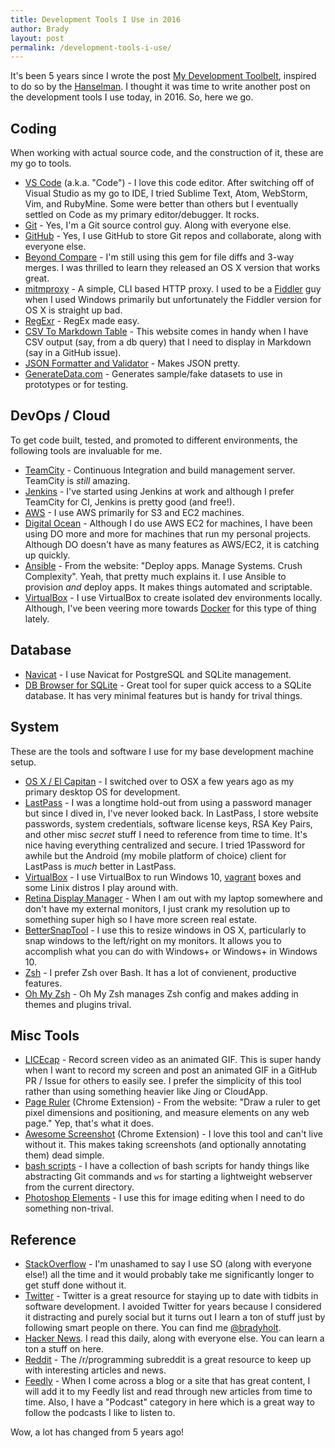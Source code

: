 ```yaml
---
title: Development Tools I Use in 2016
author: Brady
layout: post
permalink: /development-tools-i-use/
---
```


It's been 5 years since I wrote the post [My Development Toolbelt](http://www.geekytidbits.com/my-development-toolbelt/), inspired to do so by the [Hanselman](http://www.hanselman.com/tools).  I thought it was time to write another post on the development tools I use today, in 2016.  So, here we go.

## Coding
When working with actual source code, and the construction of it, these are my go to tools.

- [VS Code](https://code.visualstudio.com) (a.k.a. "Code") - I love this code editor.  After switching off of Visual Studio as my go to IDE, I tried Sublime Text, Atom, WebStorm, Vim, and RubyMine.  Some were better than others but I eventually settled on Code as my primary editor/debugger.  It rocks.
- [Git](https://git-scm.com/) - Yes, I'm a Git source control guy.  Along with everyone else.
- [GitHub](http://www.github.com) - Yes, I use GitHub to store Git repos and collaborate, along with everyone else.
- [Beyond Compare](http://www.scootersoftware.com/) - I'm still using this gem for file diffs and 3-way merges.  I was thrilled to learn they released an OS X version that works great.
- [mitmproxy](https://mitmproxy.org/) - A simple, CLI based HTTP proxy.  I used to be a [Fiddler](http://www.telerik.com/fiddler) guy when I used Windows primarily but unfortunately the Fiddler version for OS X is straight up bad.
- [RegExr](http://www.regexr.com/) - RegEx made easy.
- [CSV To Markdown Table](https://donatstudios.com/CsvToMarkdownTable) - This website comes in handy when I have CSV output (say, from a db query) that I need to display in Markdown (say in a GitHub issue).
- [JSON Formatter and Validator](https://jsonformatter.curiousconcept.com/) - Makes JSON pretty.
- [GenerateData.com](http://www.generatedata.com/) - Generates sample/fake datasets to use in prototypes or for testing.

## DevOps / Cloud

To get code built, tested, and promoted to different environments, the following tools are invaluable for me.

- [TeamCity](https://www.jetbrains.com/teamcity/) - Continuous Integration and build management server. TeamCity is _still_ amazing.
- [Jenkins](https://jenkins.io/) - I've started using Jenkins at work and although I prefer TeamCity for CI, Jenkins is pretty good (and free!).
- [AWS](http://aws.amazon.com) - I use AWS primarily for S3 and EC2 machines.
- [Digital Ocean](https://m.do.co/c/974ef9a471c1) - Although I do use AWS EC2 for machines, I have been using DO more and more for machines that run my personal projects.  Although DO doesn't have as many features as AWS/EC2, it is catching up quickly.
- [Ansible](https://www.ansible.com/) - From the website: "Deploy apps.  Manage Systems.  Crush Complexity".  Yeah, that pretty much explains it.  I use Ansible to provision _and_ deploy apps.  It makes things automated and scriptable.
- [VirtualBox](https://www.virtualbox.org/wiki/Downloads) - I use VirtualBox to create isolated dev environments locally.  Although, I've been veering more towards [Docker](https://www.docker.com/) for this type of thing lately.

## Database
- [Navicat](https://www.navicat.com) - I use Navicat for PostgreSQL and SQLite management.
- [DB Browser for SQLite](https://github.com/sqlitebrowser/sqlitebrowser) - Great tool for super quick access to a SQLite database.  It has very minimal features but is handy for trival things.

## System
These are the tools and software I use for my base development machine setup.

- [OS X / El Capitan](http://www.apple.com/osx/) - I switched over to OSX a few years ago as my primary desktop OS for development.
- [LastPass](https://lastpass.com/) - I was a longtime hold-out from using a password manager but since I dived in, I've never looked back.  In LastPass, I store website passwords, system credentials, software license keys, RSA Key Pairs, and other misc _secret_ stuff I need to reference from time to time.  It's nice having everything centralized and secure.  I tried 1Password for awhile but the Android (my mobile platform of choice) client for LastPass is _much_ better in LastPass.
- [VirtualBox](https://www.virtualbox.org/wiki/Downloads) - I use VirtualBox to run Windows 10, [vagrant](https://www.vagrantup.com/) boxes and some Linix distros I play around with.
- [Retina Display Manager](https://github.com/avibrazil/RDM) - When I am out with my laptop somewhere and don't have my external monitors, I just crank my resolution up to something super high so I have more screen real estate.
- [BetterSnapTool](https://itunes.apple.com/us/app/bettersnaptool/id417375580?mt=12) - I use this to resize windows in OS X, particularly to snap windows to the left/right on my monitors.  It allows you to accomplish what you can do with Windows+<Right> or Windows+<Left> in Windows 10.
- [Zsh](http://www.zsh.org/) - I prefer Zsh over Bash.  It has a lot of convienent, productive features.
- [Oh My Zsh](https://github.com/robbyrussell/oh-my-zsh) - Oh My Zsh manages Zsh config and makes adding in themes and plugins trival.

## Misc Tools
- [LICEcap](http://www.cockos.com/licecap/) - Record screen video as an animated GIF.  This is super handy when I want to record my screen and post an animated GIF in a GitHub PR / Issue for others to easily see.  I prefer the simplicity of this tool rather than using something heavier like Jing or CloudApp.
- [Page Ruler](https://chrome.google.com/webstore/detail/page-ruler/jlpkojjdgbllmedoapgfodplfhcbnbpn?hl=en) (Chrome Extension) - From the website: "Draw a ruler to get pixel dimensions and positioning, and measure elements on any web page."  Yep, that's what it does.
- [Awesome Screenshot](https://chrome.google.com/webstore/detail/awesome-screenshot-screen/nlipoenfbbikpbjkfpfillcgkoblgpmj?hl=en)  (Chrome Extension) - I love this tool and can't live without it.  This makes taking screenshots (and optionally annotating them) dead simple.
- [bash scripts](https://github.com/bradymholt/dotfiles/tree/master/bin) - I have a collection of bash scripts for handy things like abstracting Git commands and `ws` for starting a lightweight webserver from the current directory.
- [Photoshop Elements](http://www.photoshop.com/products/photoshopelements) - I use this for image editing when I need to do something non-trival.

## Reference
- [StackOverflow](http://stackoverflow.com/) - I'm unashamed to say I use SO (along with everyone else!) all the time and it would probably take me significantly longer to get stuff done without it.
- [Twitter](https://twitter.com) - Twitter is a great resource for staying up to date with tidbits in software development.  I avoided Twitter for years because I considered it distracting and purely social but it turns out I learn a ton of stuff just by following smart people on there. You can find me [@bradyholt](https://twitter.com/bradymholt).
- [Hacker News](https://news.ycombinator.com/).  I read this daily, along with everyone else.  You can learn a ton a stuff on here.
- [Reddit](https://www.reddit.com/r/programming/) - The /r/programming subreddit is a great resource to keep up with interesting articles and news.
- [Feedly](http://feedly.com/) - When I come across a blog or a site that has great content, I will add it to my Feedly list and read through new articles from time to time.  Also, I have a "Podcast" category in here which is a great way to follow the podcasts I like to listen to.

Wow, a lot has changed from 5 years ago!